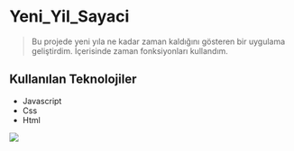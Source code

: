 # Yeni_Yil_Sayaci

> Bu projede yeni yıla ne kadar zaman kaldığını gösteren bir uygulama geliştirdim. İçerisinde zaman fonksiyonları kullandım.

## Kullanılan Teknolojiler
* Javascript
* Css
* Html


<img src="https://user-images.githubusercontent.com/88573428/173347125-1c712224-fd8e-4a1d-826a-66fbf4cca6d0.PNG">
